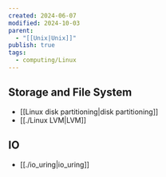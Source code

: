 ```yaml
---
created: 2024-06-07
modified: 2024-10-03
parent:
  - "[[Unix|Unix]]"
publish: true
tags:
  - computing/Linux
---
```

## Storage and File System
- [[Linux disk partitioning|disk partitioning]]
- [[./Linux LVM|LVM]]

## IO
- [[./io_uring|io_uring]]
